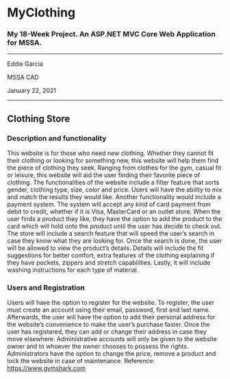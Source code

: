 # MyClothing
### My 18-Week Project. An ASP.NET MVC Core Web Application for MSSA.

---

Eddie Garcia

MSSA CAD

January 22, 2021

---

## Clothing Store

### Description and functionality
This website is for those who need new clothing. Whether they cannot fit their clothing or looking for something new, this website will help them find the piece of clothing they seek. Ranging from clothes for the gym, casual fit or leisure, this website will aid the user finding their favorite piece of clothing.
The functionalities of the website include a filter feature that sorts gender, clothing type, size, color and price. Users will have the ability to mix and match the results they would like. Another functionality would include a payment system. The system will accept any kind of card payment from debit to credit, whether if it is Visa, MasterCard or an outlet store. When the user finds a product they like, they have the option to add the product to the card which will hold onto the product until the user has decide to check out. 
The store will include a search feature that will speed the user’s search in case they know what they are looking for. Once the search is done, the user will be allowed to view the product’s details. Details will include the fit suggestions for better comfort, extra features of the clothing explaining if they have pockets, zippers and stretch capabilities. Lastly, it will include washing instructions for each type of material.

### Users and Registration
Users will have the option to register for the website. To register, the user must create an account using their email, password, first and last name. Afterwards, the user will have the option to add their personal address for the website’s convenience to make the user’s purchase faster. Once the user has registered, they can add or change their address in case they move elsewhere. 
Administrative accounts will only be given to the website owner and to whoever the owner chooses to possess the rights. Administrators have the option to change the price, remove a product and lock the website in case of maintenance. 
Reference: https://www.gymshark.com

